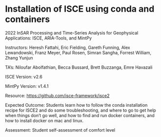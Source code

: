 # Installation of ISCE using conda and containers
2022 InSAR Processing and Time-Series Analysis for Geophysical Applications: ISCE, ARIA-Tools, and MintPy

Instructors: Heresh Fattahi, Eric Fielding, Gareth Funning, Alex Lewandowski, Franz Meyer, Paul Rosen, Simran Sangha, Forrest William, Zhang Yunjun

TA’s: Niloufar Abolfathian, Becca Bussard, Brett Buzzanga, Emre Havazali

ISCE Version: v2.6

MintPy Version: v1.4.1

Resource: https://github.com/isce-framework/isce2

Expected Outcome: Students learn how to follow the conda installation recipe for ISCE2 and do some troubleshooting, and where to go to get help when things don’t go well, and how to find and run docker containers, and how to install docker on mac and linux.

Assessment: Student self-assessment of comfort level

